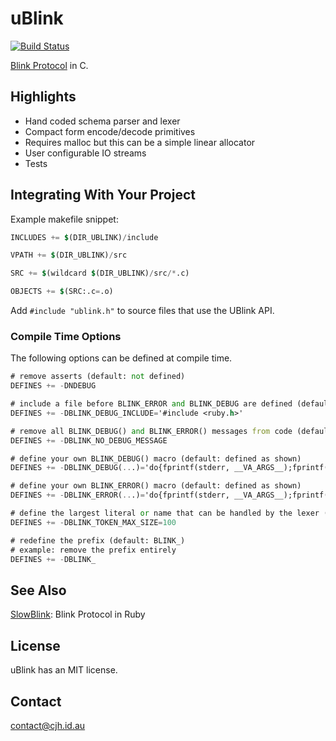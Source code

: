 uBlink
=======

[![Build Status](https://travis-ci.org/cjhdev/ublink.svg?branch=master)](https://travis-ci.org/cjhdev/ublink)

[Blink Protocol](http://www.blinkprotocol.org/ "Blink Protocol") in C.

## Highlights

- Hand coded schema parser and lexer
- Compact form encode/decode primitives
- Requires malloc but this can be a simple linear allocator
- User configurable IO streams
- Tests

## Integrating With Your Project

Example makefile snippet:

~~~ mf
INCLUDES += $(DIR_UBLINK)/include

VPATH += $(DIR_UBLINK)/src

SRC += $(wildcard $(DIR_UBLINK)/src/*.c)

OBJECTS += $(SRC:.c=.o)
~~~

Add `#include "ublink.h"` to source files that use the UBlink API.

### Compile Time Options

The following options can be defined at compile time. 

~~~ mf
# remove asserts (default: not defined)
DEFINES += -DNDEBUG

# include a file before BLINK_ERROR and BLINK_DEBUG are defined (default: not defined)
DEFINES += -DBLINK_DEBUG_INCLUDE='#include <ruby.h>'

# remove all BLINK_DEBUG() and BLINK_ERROR() messages from code (default: not defined)
DEFINES += -DBLINK_NO_DEBUG_MESSAGE

# define your own BLINK_DEBUG() macro (default: defined as shown)
DEFINES += -DBLINK_DEBUG(...)='do{fprintf(stderr, __VA_ARGS__);fprintf(stderr, "\n");}while(0);'

# define your own BLINK_ERROR() macro (default: defined as shown)
DEFINES += -DBLINK_ERROR(...)='do{fprintf(stderr, __VA_ARGS__);fprintf(stderr, "\n");}while(0);'

# define the largest literal or name that can be handled by the lexer (default: 100)
DEFINES += -DBLINK_TOKEN_MAX_SIZE=100

# redefine the prefix (default: BLINK_)
# example: remove the prefix entirely
DEFINES += -DBLINK_
~~~

## See Also

[SlowBlink](https://github.com/cjhdev/slow_blink "SlowBlink"): Blink Protocol in Ruby

## License

uBlink has an MIT license.

## Contact

contact@cjh.id.au
    
